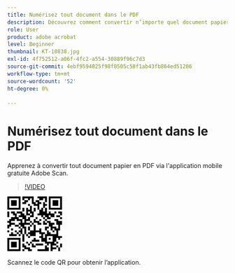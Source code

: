 ```yaml
---
title: Numérisez tout document dans le PDF
description: Découvrez comment convertir n’importe quel document papier en PDF avec l’application mobile gratuite Adobe Scan
role: User
product: adobe acrobat
level: Beginner
thumbnail: KT-10838.jpg
exl-id: 4f752512-a06f-4fc2-a554-30889f96c7d3
source-git-commit: 4ebf9594025f98f0505c58f1ab43fb864ed51206
workflow-type: tm+mt
source-wordcount: '52'
ht-degree: 0%

---
```


# Numérisez tout document dans le PDF

Apprenez à convertir tout document papier en PDF via l&#39;application mobile gratuite Adobe Scan.

>[!VIDEO](https://video.tv.adobe.com/v/3409254?quality=12&learn=on&hidetitle=true)

![Code QR](../assets/Scanqrcode.jpg)

Scannez le code QR pour obtenir l’application.
